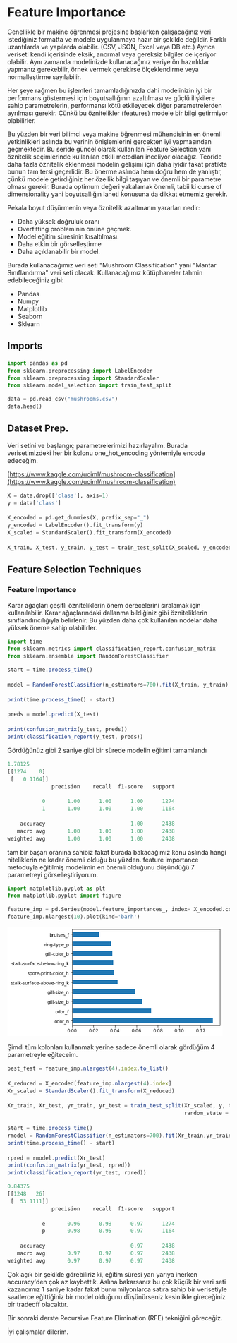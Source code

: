 # Feature Importance

Genellikle bir makine öğrenmesi projesine başlarken çalışacağınız veri istediğiniz formatta ve modele uygulanmaya hazır bir şekilde değildir. Farklı uzantılarda ve yapılarda olabilir. (CSV, JSON, Excel veya DB etc.) Ayrıca veriseti kendi içerisinde eksik, anormal veya gereksiz bilgiler de içeriyor olabilir. Aynı zamanda modelinizde kullanacağınız veriye ön hazırlıklar yapmanız gerekebilir, örnek vermek gerekirse ölçeklendirme veya normalleştirme sayılabilir.

Her şeye rağmen bu işlemleri tamamladığınızda dahi modelinizin iyi bir performans göstermesi için boyutsallığının azaltılması ve güçlü ilişkilere sahip parametrelerin, performansı kötü etkileyecek diğer parametrelerden ayrılması gerekir. Çünkü bu öznitelikler (features) modele bir bilgi getirmiyor olabilirler.

Bu yüzden bir veri bilimci veya makine öğrenmesi mühendisinin en önemli yetkinlikleri aslında bu verinin önişlemlerini gerçekten iyi yapmasından geçmektedir. Bu seride güncel olarak kullanılan Feature Selection yani öznitelik seçimlerinde kullanılan etkili metodları inceliyor olacağız. Teoride daha fazla öznitelik eklenmesi modelin gelişimi için daha iyidir fakat pratikte bunun tam tersi geçerlidir. Bu önerme aslında hem doğru hem de yanlıştır, çünkü modele getirdiğiniz her özellik bilgi taşıyan ve önemli bir parametre olması gerekir. Burada optimum değeri yakalamak önemli, tabii ki curse of dimensionality yani boyutsallığın laneti konusuna da dikkat etmemiz gerekir.

Pekala boyut düşürmenin veya öznitelik azaltmanın yararları nedir:
* Daha yüksek doğruluk oranı
* Overfitting probleminin önüne geçmek.
* Model eğitim süresinin kısaltılması.
* Daha etkin bir görselleştirme
* Daha açıklanabilir bir model.

Burada kullanacağımız veri seti "Mushroom Classification" yani "Mantar Sınıflandırma" veri seti olacak. Kullanacağımız kütüphaneler tahmin edebileceğiniz gibi:
* Pandas
* Numpy
* Matplotlib
* Seaborn
* Sklearn 

## Imports

```python
import pandas as pd 
from sklearn.preprocessing import LabelEncoder
from sklearn.preprocessing import StandardScaler
from sklearn.model_selection import train_test_split
```

```python
data = pd.read_csv("mushrooms.csv")
data.head()
```

## Dataset Prep.

Veri setini ve başlangıç parametrelerimizi hazırlayalım. Burada verisetimizdeki her bir kolonu one_hot_encoding yöntemiyle encode edeceğim.

[https://www.kaggle.com/uciml/mushroom-classification](https://www.kaggle.com/uciml/mushroom-classification)

```python
X = data.drop(['class'], axis=1)
y = data['class']

X_encoded = pd.get_dummies(X, prefix_sep="_")
y_encoded = LabelEncoder().fit_transform(y)
X_scaled = StandardScaler().fit_transform(X_encoded)

X_train, X_test, y_train, y_test = train_test_split(X_scaled, y_encoded, test_size = 0.30, random_state=101)
```

## Feature Selection Techniques

### Feature Importance

Karar ağaçları çeşitli özniteliklerin önem derecelerini sıralamak için kullanılabilir. Karar ağaçlarındaki dallanma bildiğiniz gibi özniteliklerin sınıflandırıcılığıyla belirlenir. Bu yüzden daha çok kullanılan nodelar daha yüksek öneme sahip olabilirler. 

```python
import time
from sklearn.metrics import classification_report,confusion_matrix
from sklearn.ensemble import RandomForestClassifier
```

```jsx
start = time.process_time()

model = RandomForestClassifier(n_estimators=700).fit(X_train, y_train)

print(time.process_time() - start)

preds = model.predict(X_test)

print(confusion_matrix(y_test, preds))
print(classification_report(y_test, preds))
```

Gördüğünüz gibi 2 saniye gibi bir sürede modelin eğitimi tamamlandı

```jsx
1.78125
[[1274    0]
 [   0 1164]]
              precision    recall  f1-score   support

           0       1.00      1.00      1.00      1274
           1       1.00      1.00      1.00      1164

    accuracy                           1.00      2438
   macro avg       1.00      1.00      1.00      2438
weighted avg       1.00      1.00      1.00      2438
```

tam bir başarı oranına sahibiz fakat burada bakacağımız konu aslında hangi niteliklerin ne kadar önemli olduğu bu yüzden. feature importance metoduyla eğitilmiş modelimin en önemli olduğunu düşündüğü 7 parametreyi görselleştiriyorum.

```python
import matplotlib.pyplot as plt
from matplotlib.pyplot import figure
```

```python
feature_imp = pd.Series(model.feature_importances_, index= X_encoded.columns)
feature_imp.nlargest(10).plot(kind='barh')
```

![Untitled.png](Untitled.png)

Şimdi tüm kolonları kullanmak yerine sadece önemli olarak gördüğüm 4 parametreyle eğiteceim.

```jsx
best_feat = feature_imp.nlargest(4).index.to_list()

X_reduced = X_encoded[feature_imp.nlargest(4).index]
Xr_scaled = StandardScaler().fit_transform(X_reduced)

Xr_train, Xr_test, yr_train, yr_test = train_test_split(Xr_scaled, y, test_size = 0.30, 
                                                        random_state = 101)

start = time.process_time()
rmodel = RandomForestClassifier(n_estimators=700).fit(Xr_train,yr_train)
print(time.process_time() - start)

rpred = rmodel.predict(Xr_test)
print(confusion_matrix(yr_test, rpred))
print(classification_report(yr_test, rpred))
```

```jsx
0.84375
[[1248   26]
 [  53 1111]]
              precision    recall  f1-score   support

           e       0.96      0.98      0.97      1274
           p       0.98      0.95      0.97      1164

    accuracy                           0.97      2438
   macro avg       0.97      0.97      0.97      2438
weighted avg       0.97      0.97      0.97      2438
```

Çok açık bir şekilde görebiliriz ki, eğitim süresi yarı yarıya inerken accuracy'den çok az kaybettik. Aslına bakarsanız bu çok küçük bir veri seti kazancımız 1 saniye kadar fakat bunu milyonlarca satıra sahip bir verisetiyle saatlerce eğittiğiniz bir model olduğunu düşünürseniz kesinlikle gireceğiniz bir tradeoff olacaktır.

Bir sonraki derste Recursive Feature Elimination (RFE) tekniğini göreceğiz. 

İyi çalışmalar dilerim.
